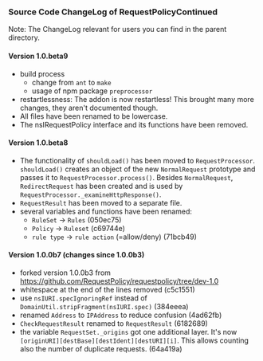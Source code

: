 ### Source Code ChangeLog of RequestPolicyContinued

Note: The ChangeLog relevant for users you can find in the parent directory.

#### Version 1.0.beta9
* build process
  * change from `ant` to `make`
  * usage of npm package `preprocessor`
* restartlessness: The addon is now restartless! This brought
  many more changes, they aren't documented though.
* All files have been renamed to be lowercase.
* The nsIRequestPolicy interface and its functions have been removed.


#### Version 1.0.beta8
* The functionality of `shouldLoad()` has been moved to `RequestProcessor`.
  `shouldLoad()` creates an object of the new `NormalRequest` prototype and
  passes it to `RequestProcessor.process()`.
  Besides `NormalRequest`, `RedirectRequest` has been created and is used by
  `RequestProcessor._examineHttpResponse()`.
* `RequestResult` has been moved to a separate file.
* several variables and functions have been renamed:
  * `RuleSet` → `Rules` (050ec75)
  * `Policy` → `Ruleset` (c69744e)
  * `rule type` → `rule action` (=allow/deny) (71bcb49)


#### Version 1.0.0b7 (changes since 1.0.0b3)
* forked version 1.0.0b3 from
  https://github.com/RequestPolicy/requestpolicy/tree/dev-1.0
* whitespace at the end of the lines removed (c5c1551)
* use `nsIURI.specIgnoringRef` instead of
  `DomainUtil.stripFragment(nsIURI.spec)` (384eeea)
* renamed `Address` to `IPAddress` to reduce confusion (4ad62fb)
* `CheckRequestResult` renamed to `RequestResult` (6182689)
* the variable `RequestSet._origins` got one additional layer. It's now
  `[originURI][destBase][destIdent][destURI][i]`. This allows counting also
  the number of duplicate requests. (64a419a)

